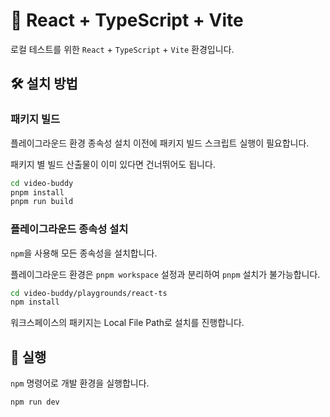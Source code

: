 # 🌈 React + TypeScript + Vite

로컬 테스트를 위한 `React` + `TypeScript` + `Vite` 환경입니다.

## 🛠 설치 방법

### 패키지 빌드

플레이그라운드 환경 종속성 설치 이전에 패키지 빌드 스크립트 실행이 필요합니다.

패키지 별 빌드 산출물이 이미 있다면 건너뛰어도 됩니다.

```bash
cd video-buddy
pnpm install
pnpm run build
```

### 플레이그라운드 종속성 설치

`npm`을 사용해 모든 종속성을 설치합니다.

플레이그라운드 환경은 `pnpm workspace` 설정과 분리하여 `pnpm` 설치가 불가능합니다.

```bash
cd video-buddy/playgrounds/react-ts
npm install
```

워크스페이스의 패키지는 Local File Path로 설치를 진행합니다.

## 📂 실행

`npm` 명령어로 개발 환경을 실행합니다.

```bash
npm run dev
```
